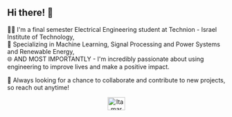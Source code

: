 ## Hi there! 👋

👨‍🎓 I'm a final semester Electrical Engineering student at Technion - Israel Institute of Technology,  
🤖 Specializing in Machine Learning, Signal Processing and Power Systems and Renewable Energy,  
🌐 AND MOST IMPORTANTLY - I'm incredibly passionate about using engineering to improve lives and make a positive impact.

🤝 Always looking for a chance to collaborate and contribute to new projects, so reach out anytime!
<p align="center">
<a href="https://www.linkedin.com/in/itamar-ginsberg/" target="blank"><img align="center" src="https://raw.githubusercontent.com/rahuldkjain/github-profile-readme-generator/master/src/images/icons/Social/linked-in-alt.svg" alt="Itamar Ginsberg @ Linkedin" height="30" width="40" /></a>

  
  <!--
**etgins/etgins** is a ✨ _special_ ✨ repository because its `README.md` (this file) appears on your GitHub profile.

Here are some ideas to get you started:

- 🔭 I’m currently working on ...
- 🌱 I’m currently learning ...
- 👯 I’m looking to collaborate on ...
- 🤔 I’m looking for help with ...
- 💬 Ask me about ...
- 📫 How to reach me: ...
- 😄 Pronouns: ...
- ⚡ Fun fact: ...
-->
